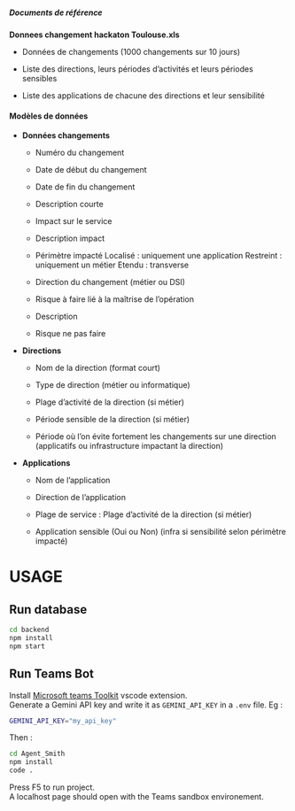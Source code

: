 
##### Documents de référence
**Donnees changement hackaton Toulouse.xls**

   - Données de changements (1000 changements sur 10 jours)

   - Liste des directions, leurs périodes d’activités et leurs périodes sensibles

   - Liste des applications de chacune des directions et leur sensibilité

#### Modèles de données
- **Données changements**

  - Numéro du changement
  - Date de début du changement
  - Date de fin du changement
  - Description courte
  - Impact sur le service
  - Description impact


  - Périmètre impacté
Localisé : uniquement une application
Restreint : uniquement un métier
Etendu : transverse

  - Direction du changement (métier ou DSI)

  - Risque à faire lié à la maîtrise de l’opération

  - Description

  - Risque ne pas faire

- **Directions**

  - Nom de la direction (format court)

  - Type de direction (métier ou informatique)

  - Plage d’activité de la direction (si métier)

  - Période sensible de la direction (si métier)

  - Période où l’on évite fortement les changements sur une direction (applicatifs ou infrastructure impactant la direction)

- **Applications**

  - Nom de l’application

  - Direction de l’application

  - Plage de service : Plage d’activité de la direction (si métier)

  - Application sensible (Oui ou Non) (infra si sensibilité selon périmètre impacté)
  


# USAGE

## Run database
```sh
cd backend
npm install
npm start
```

## Run Teams Bot
Install [Microsoft teams Toolkit](https://learn.microsoft.com/fr-fr/microsoftteams/platform/toolkit/install-teams-toolkit?tabs=vscode) vscode extension.\
Generate a Gemini API key and write it as `GEMINI_API_KEY` in a `.env` file. Eg :
```sh
GEMINI_API_KEY="my_api_key"
```

Then :

```sh
cd Agent_Smith
npm install
code .
```

Press F5 to run project.\
A localhost page should open with the Teams sandbox environement.

